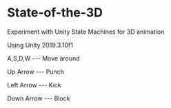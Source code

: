 # State-of-the-3D
 Experiment with Unity State Machines for 3D animation
 
 Using Unity  2019.3.10f1
 
 A,S,D,W --- Move around
 
 Up Arrow --- Punch
 
 Left Arrow --- Kick
 
 Down Arrow --- Block
